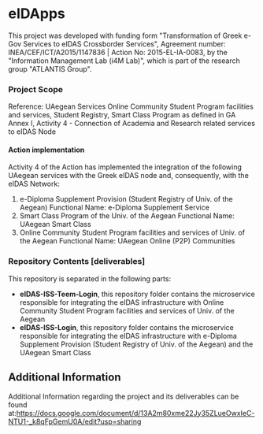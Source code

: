 # eIDApps
This project was developed with funding form "Transformation of Greek e-Gov Services to eIDAS Crossborder Services", Agreement number: INEA/CEF/ICT/A2015/1147836 | Action No: 2015-EL-IA-0083, by the "Information Management Lab (i4M Lab)", which is part of the research group "ATLANTIS Group".


### Project Scope
Reference: UAegean Services
Online Community Student Program facilities and services, Student Registry, Smart Class Program
as defined in GA Annex I, Activity 4 - Connection of Academia and Research related services to eIDAS Node

#### Action implementation
Activity 4 of the Action has implemented the integration of the following UAegean services with the Greek eIDAS node and, consequently, with the eIDAS Network:
1. e-Diploma Supplement Provision (Student Registry of Univ. of the Aegean)
Functional Name: e-Diploma Supplement Service
2. Smart Class Program of the Univ. of the Aegean
Functional Name: UAegean Smart Class
3. Online Community Student Program facilities and services of Univ. of the Aegean
Functional Name: UAegean Online (P2P) Communities


### Repository Contents [deliverables]

This repository is separated in the following parts:

* **eIDAS-ISS-Teem-Login**, this repository folder contains the microservice responsible for integrating the eIDAS infrastructure with  Online Community Student Program facilities and services of Univ. of the Aegean
* **eIDAS-ISS-Login**, this repository folder contains the microservice responsible for integrating the eIDAS infrastructure with  e-Diploma Supplement Provision (Student Registry of Univ. of the Aegean) and the UAegean Smart Class

## Additional Information
Additional Information regarding the project and its deliverables can be found at:https://docs.google.com/document/d/13A2m80xme22Jy35ZLueOwxIeC-NTU1-_k8qFpGemU0A/edit?usp=sharing
